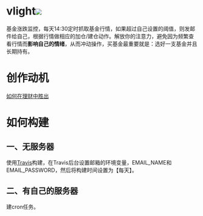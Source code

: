 # vlight![](https://travis-ci.com/pinple/vlight.svg?token=ATFZGq5q9tbJu6KjZsyy&branch=master)
基金涨跌监控，每天14:30定时抓取基金行情，如果超过自己设置的阈值，则发邮件给自己，根据行情做相应的加仓/建仓动作。解放你的注意力，避免因为频繁查看行情而**影响自己的情绪**，从而冲动操作，买基金最重要就是：选好一支基金并且长期持有。
# 创作动机
[如何在理财中胜出](https://pinple.me/post/rational-investment/)
# 如何构建
## 一、无服务器
使用[Travis](https://www.travis-ci.com/)构建，在Travis后台设置邮箱的环境变量，EMAIL_NAME和EMAIL_PASSWORD，然后将构建时间设置为【每天】。
## 二、有自己的服务器
建cron任务。
